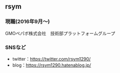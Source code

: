 ## rsym

### 現職(2016年9月〜)

GMOペパボ株式会社　技術部プラットフォームグループ

### SNSなど

 - twitter：https://twitter.com/rsym1290/
 - blog：https://rsym1290.hatenablog.jp/
